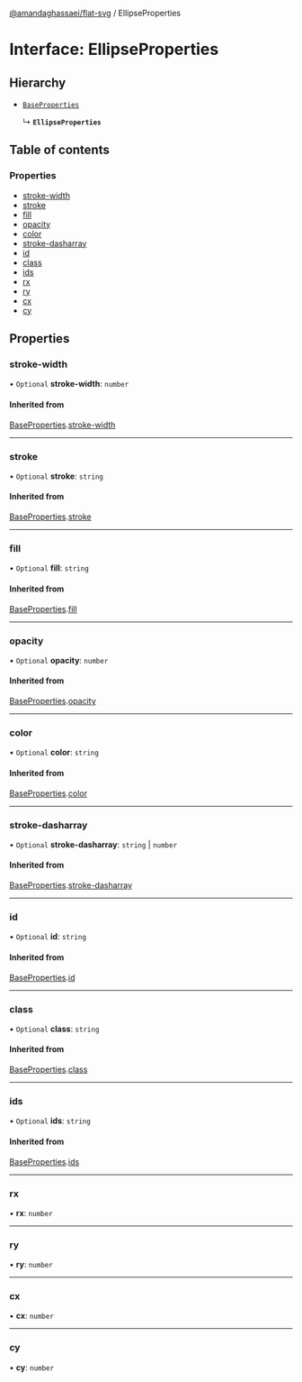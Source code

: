 [@amandaghassaei/flat-svg](../README.md) / EllipseProperties

# Interface: EllipseProperties

## Hierarchy

- [`BaseProperties`](BaseProperties.md)

  ↳ **`EllipseProperties`**

## Table of contents

### Properties

- [stroke-width](EllipseProperties.md#stroke-width)
- [stroke](EllipseProperties.md#stroke)
- [fill](EllipseProperties.md#fill)
- [opacity](EllipseProperties.md#opacity)
- [color](EllipseProperties.md#color)
- [stroke-dasharray](EllipseProperties.md#stroke-dasharray)
- [id](EllipseProperties.md#id)
- [class](EllipseProperties.md#class)
- [ids](EllipseProperties.md#ids)
- [rx](EllipseProperties.md#rx)
- [ry](EllipseProperties.md#ry)
- [cx](EllipseProperties.md#cx)
- [cy](EllipseProperties.md#cy)

## Properties

### stroke-width

• `Optional` **stroke-width**: `number`

#### Inherited from

[BaseProperties](BaseProperties.md).[stroke-width](BaseProperties.md#stroke-width)

___

### stroke

• `Optional` **stroke**: `string`

#### Inherited from

[BaseProperties](BaseProperties.md).[stroke](BaseProperties.md#stroke)

___

### fill

• `Optional` **fill**: `string`

#### Inherited from

[BaseProperties](BaseProperties.md).[fill](BaseProperties.md#fill)

___

### opacity

• `Optional` **opacity**: `number`

#### Inherited from

[BaseProperties](BaseProperties.md).[opacity](BaseProperties.md#opacity)

___

### color

• `Optional` **color**: `string`

#### Inherited from

[BaseProperties](BaseProperties.md).[color](BaseProperties.md#color)

___

### stroke-dasharray

• `Optional` **stroke-dasharray**: `string` \| `number`

#### Inherited from

[BaseProperties](BaseProperties.md).[stroke-dasharray](BaseProperties.md#stroke-dasharray)

___

### id

• `Optional` **id**: `string`

#### Inherited from

[BaseProperties](BaseProperties.md).[id](BaseProperties.md#id)

___

### class

• `Optional` **class**: `string`

#### Inherited from

[BaseProperties](BaseProperties.md).[class](BaseProperties.md#class)

___

### ids

• `Optional` **ids**: `string`

#### Inherited from

[BaseProperties](BaseProperties.md).[ids](BaseProperties.md#ids)

___

### rx

• **rx**: `number`

___

### ry

• **ry**: `number`

___

### cx

• **cx**: `number`

___

### cy

• **cy**: `number`
